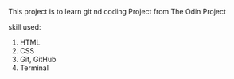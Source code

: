 This project is to learn git nd coding 
Project from The Odin Project

skill used:
1. HTML
2. CSS
3. Git, GitHub
4. Terminal 
